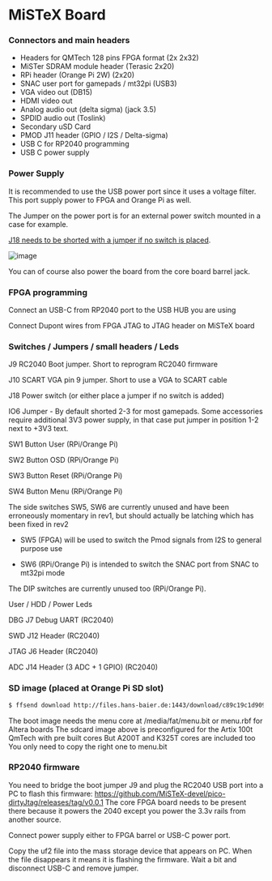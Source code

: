 # **MiSTeX Board**

### Connectors and main headers

- Headers for QMTech 128 pins FPGA format (2x 2x32)
- MiSTer SDRAM module header (Terasic 2x20)
- RPi header (Orange Pi 2W) (2x20)
- SNAC user port for gamepads / mt32pi (USB3)
- VGA video out (DB15)
- HDMI video out
- Analog audio out (delta sigma) (jack 3.5) 
- SPDID audio out (Toslink)
- Secondary uSD Card
- PMOD J11 header (GPIO / I2S / Delta-sigma)
- USB C for RP2040 programming
- USB C power supply



### Power Supply

It is recommended to use the USB power port since it uses a voltage filter. This port supply power to FPGA and Orange Pi as well.

The Jumper on the power port is for an external power switch mounted in a case for example. 

<u>J18 needs to be shorted with a jumper if no switch is placed</u>.

![image](https://github.com/MiSTeX-devel/MiSTeX-hardware/assets/148607/bc3dd750-81ea-4263-94c7-44f6ad40ac5e)

You can of course also power the board from the core board barrel jack.



### FPGA programming

Connect an USB-C from RP2040 port to the USB HUB you are using

Connect Dupont wires from FPGA JTAG to JTAG header on MiSTeX board



### Switches / Jumpers / small headers / Leds

J9 RC2040 Boot jumper. Short to reprogram RC2040 firmware

J10 SCART VGA pin 9 jumper. Short to use a VGA to SCART cable

J18 Power switch (or either place a jumper if no switch is added)

IO6 Jumper - By default shorted 2-3 for most gamepads. Some accessories require additional 3V3 power supply, in that case put jumper in position 1-2 next to +3V3 text.



SW1 Button User (RPi/Orange Pi)

SW2 Button OSD  (RPi/Orange Pi)

SW3 Button Reset  (RPi/Orange Pi)

SW4 Button Menu  (RPi/Orange Pi)



The side switches SW5, SW6 are currently unused and have been erroneously momentary in rev1, but should actually be latching which has been fixed in rev2

- SW5 (FPGA) will be used to switch the Pmod signals from I2S to general purpose use

- SW6 (RPi/Orange Pi)  is intended to switch the SNAC port from SNAC to mt32pi mode

  

The DIP switches are currently unused too  (RPi/Orange Pi).



User / HDD / Power Leds



DBG J7 Debug UART (RC2040)

SWD J12 Header (RC2040)

JTAG J6 Header   (RC2040)

ADC J14 Header (3 ADC + 1 GPIO)  (RC2040)



### SD image (placed at Orange Pi SD slot)

```sh
$ ffsend download http://files.hans-baier.de:1443/download/c89c19c1d909e5d4/#E7y8NQxA-L7gW781eJqsCw
```

The boot image needs the menu core at /media/fat/menu.bit
or menu.rbf for Altera boards
The sdcard image above is preconfigured for the Artix 100t QmTech with pre built cores
But A200T and K325T cores are included too
You only need to copy the right one to menu.bit



### RP2040 firmware

You need to bridge the boot jumper J9 and plug the RC2040 USB port into a PC to flash this firmware: https://github.com/MiSTeX-devel/pico-dirtyJtag/releases/tag/v0.0.1
The core FPGA board needs to be present there because it powers the 2040 except you power the 3.3v rails from another source.

Connect power supply either to FPGA barrel or USB-C power port.

Copy the uf2 file into the mass storage device that appears on PC. When the file disappears it means it is flashing the firmware. Wait a bit and disconnect USB-C and remove jumper.

